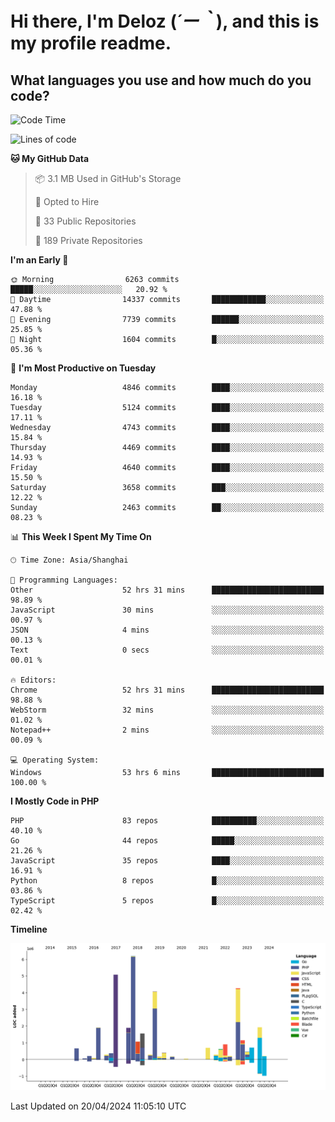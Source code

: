 # **Hi there, I'm Deloz (*´ー｀*), and this is my profile readme.**

## **What languages you use and how much do you code?**

<!--START_SECTION:waka-->
![Code Time](http://img.shields.io/badge/Code%20Time-3%2C801%20hrs%207%20mins-blue)

![Lines of code](https://img.shields.io/badge/From%20Hello%20World%20I%27ve%20Written-35.8%20million%20lines%20of%20code-blue)

**🐱 My GitHub Data** 

> 📦 3.1 MB Used in GitHub's Storage 
 > 
> 💼 Opted to Hire
 > 
> 📜 33 Public Repositories 
 > 
> 🔑 189 Private Repositories 
 > 
**I'm an Early 🐤** 

```text
🌞 Morning                6263 commits        █████░░░░░░░░░░░░░░░░░░░░   20.92 % 
🌆 Daytime                14337 commits       ████████████░░░░░░░░░░░░░   47.88 % 
🌃 Evening                7739 commits        ██████░░░░░░░░░░░░░░░░░░░   25.85 % 
🌙 Night                  1604 commits        █░░░░░░░░░░░░░░░░░░░░░░░░   05.36 % 
```
📅 **I'm Most Productive on Tuesday** 

```text
Monday                   4846 commits        ████░░░░░░░░░░░░░░░░░░░░░   16.18 % 
Tuesday                  5124 commits        ████░░░░░░░░░░░░░░░░░░░░░   17.11 % 
Wednesday                4743 commits        ████░░░░░░░░░░░░░░░░░░░░░   15.84 % 
Thursday                 4469 commits        ████░░░░░░░░░░░░░░░░░░░░░   14.93 % 
Friday                   4640 commits        ████░░░░░░░░░░░░░░░░░░░░░   15.50 % 
Saturday                 3658 commits        ███░░░░░░░░░░░░░░░░░░░░░░   12.22 % 
Sunday                   2463 commits        ██░░░░░░░░░░░░░░░░░░░░░░░   08.23 % 
```


📊 **This Week I Spent My Time On** 

```text
🕑︎ Time Zone: Asia/Shanghai

💬 Programming Languages: 
Other                    52 hrs 31 mins      █████████████████████████   98.89 % 
JavaScript               30 mins             ░░░░░░░░░░░░░░░░░░░░░░░░░   00.97 % 
JSON                     4 mins              ░░░░░░░░░░░░░░░░░░░░░░░░░   00.13 % 
Text                     0 secs              ░░░░░░░░░░░░░░░░░░░░░░░░░   00.01 % 

🔥 Editors: 
Chrome                   52 hrs 31 mins      █████████████████████████   98.88 % 
WebStorm                 32 mins             ░░░░░░░░░░░░░░░░░░░░░░░░░   01.02 % 
Notepad++                2 mins              ░░░░░░░░░░░░░░░░░░░░░░░░░   00.09 % 

💻 Operating System: 
Windows                  53 hrs 6 mins       █████████████████████████   100.00 % 
```

**I Mostly Code in PHP** 

```text
PHP                      83 repos            ██████████░░░░░░░░░░░░░░░   40.10 % 
Go                       44 repos            █████░░░░░░░░░░░░░░░░░░░░   21.26 % 
JavaScript               35 repos            ████░░░░░░░░░░░░░░░░░░░░░   16.91 % 
Python                   8 repos             █░░░░░░░░░░░░░░░░░░░░░░░░   03.86 % 
TypeScript               5 repos             █░░░░░░░░░░░░░░░░░░░░░░░░   02.42 % 
```



**Timeline**

![Lines of Code chart](https://raw.githubusercontent.com/deloz/deloz/main/assets/bar_graph.png)


 Last Updated on 20/04/2024 11:05:10 UTC
<!--END_SECTION:waka-->
